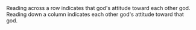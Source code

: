 <table id="god_table"></table>

Reading across a row indicates that god's attitude toward each other god. Reading down a column indicates each other god's attitude toward that god.